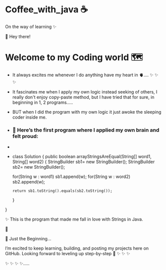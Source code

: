 # Coffee_with_java  ☕
On the way of learning ✨

🪷 Hey there!
# Welcome to my Coding world 🗺️

* It always excites me whenever I do anything have my heart in 🫀.... ✨ ✨ ✨
* It fascinates me when I apply my own logic instead seeking of others, I really don't enjoy copy-paste method, but I have tried that for sure, in beginning in 1, 2 programs.....
* BUT when I did the program with my own logic it just awoke the sleeping coder inside me.
  
* ### 🌼 Here’s the first program where I applied my own brain and felt proud:


* ```java

* class Solution {
    public boolean arrayStringsAreEqual(String[] word1, String[] word2) {
     StringBuilder sb1= new StringBuilder();
     StringBuilder sb2= new StringBuilder();

     for(String w : word1) sb1.append(w);
      for(String w : word2) sb2.append(w);

      return sb1.toString().equals(sb2.toString());

    }

}

✨ This is the program that made me fall in love with Strings in Java.

🌱

🌱 Just the Beginning...

I’m excited to keep learning, building, and posting my projects here on GitHub.
Looking forward to leveling up step-by-step 📌 ✨ ✨ ✨


  ✨ ✨ ✨ ✨.....
